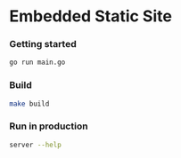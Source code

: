 # Embedded Static Site

### Getting started

```bash
go run main.go
```

### Build

```bash
make build
```

### Run in production

```bash
server --help
```
